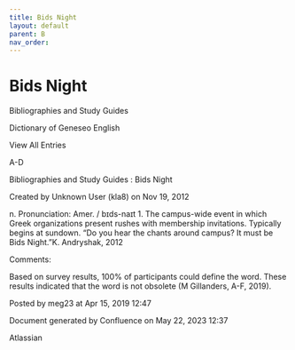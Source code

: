 ```yaml
---
title: Bids Night
layout: default
parent: B
nav_order:
---
```


# Bids Night

Bibliographies and Study Guides

Dictionary of Geneseo English

View All Entries

A-D

Bibliographies and Study Guides : Bids Night

Created by  Unknown User (kla8) on Nov 19, 2012

n. Pronunciation: Amer. / bɪds-naɪt 1. The campus-wide event in which Greek organizations present rushes with membership invitations. Typically begins at sundown. “Do you hear the chants around campus? It must be Bids Night.”K. Andryshak, 2012

Comments:

Based on survey results, 100% of participants could define the word. These results indicated that the word is not obsolete (M Gillanders, A-F, 2019).

Posted by meg23 at Apr 15, 2019 12:47

Document generated by Confluence on May 22, 2023 12:37

Atlassian
